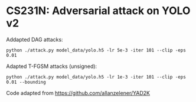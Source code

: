 # CS231N: Adversarial attack on YOLO v2
Addapted DAG attacks:
```
python ./attack.py model_data/yolo.h5 -lr 5e-3 -iter 101 --clip -eps 0.01
```

Adapted T-FGSM attacks (unsigned):
```
python ./attack.py model_data/yolo.h5 -lr 1e-3 -iter 101 --clip -eps 0.01 --bounding
```

Code adapted from https://github.com/allanzelener/YAD2K
